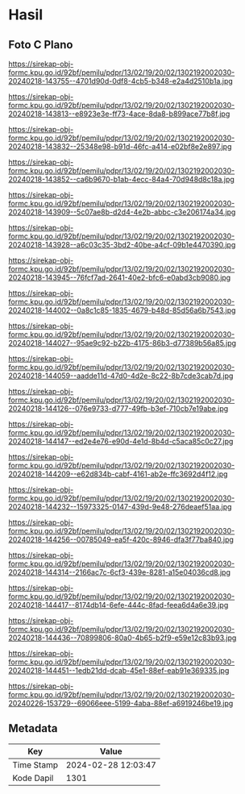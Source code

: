 # Hasil

## Foto C Plano

https://sirekap-obj-formc.kpu.go.id/92bf/pemilu/pdpr/13/02/19/20/02/1302192002030-20240218-143755--4701d90d-0df8-4cb5-b348-e2a4d2510b1a.jpg

https://sirekap-obj-formc.kpu.go.id/92bf/pemilu/pdpr/13/02/19/20/02/1302192002030-20240218-143813--e8923e3e-ff73-4ace-8da8-b899ace77b8f.jpg

https://sirekap-obj-formc.kpu.go.id/92bf/pemilu/pdpr/13/02/19/20/02/1302192002030-20240218-143832--25348e98-b91d-46fc-a414-e02bf8e2e897.jpg

https://sirekap-obj-formc.kpu.go.id/92bf/pemilu/pdpr/13/02/19/20/02/1302192002030-20240218-143852--ca6b9670-b1ab-4ecc-84a4-70d948d8c18a.jpg

https://sirekap-obj-formc.kpu.go.id/92bf/pemilu/pdpr/13/02/19/20/02/1302192002030-20240218-143909--5c07ae8b-d2d4-4e2b-abbc-c3e206174a34.jpg

https://sirekap-obj-formc.kpu.go.id/92bf/pemilu/pdpr/13/02/19/20/02/1302192002030-20240218-143928--a6c03c35-3bd2-40be-a4cf-09b1e4470390.jpg

https://sirekap-obj-formc.kpu.go.id/92bf/pemilu/pdpr/13/02/19/20/02/1302192002030-20240218-143945--76fcf7ad-2641-40e2-bfc6-e0abd3cb9080.jpg

https://sirekap-obj-formc.kpu.go.id/92bf/pemilu/pdpr/13/02/19/20/02/1302192002030-20240218-144002--0a8c1c85-1835-4679-b48d-85d56a6b7543.jpg

https://sirekap-obj-formc.kpu.go.id/92bf/pemilu/pdpr/13/02/19/20/02/1302192002030-20240218-144027--95ae9c92-b22b-4175-86b3-d77389b56a85.jpg

https://sirekap-obj-formc.kpu.go.id/92bf/pemilu/pdpr/13/02/19/20/02/1302192002030-20240218-144059--aadde11d-47d0-4d2e-8c22-8b7cde3cab7d.jpg

https://sirekap-obj-formc.kpu.go.id/92bf/pemilu/pdpr/13/02/19/20/02/1302192002030-20240218-144126--076e9733-d777-49fb-b3ef-710cb7e19abe.jpg

https://sirekap-obj-formc.kpu.go.id/92bf/pemilu/pdpr/13/02/19/20/02/1302192002030-20240218-144147--ed2e4e76-e90d-4e1d-8b4d-c5aca85c0c27.jpg

https://sirekap-obj-formc.kpu.go.id/92bf/pemilu/pdpr/13/02/19/20/02/1302192002030-20240218-144209--e62d834b-cabf-4161-ab2e-ffc3692d4f12.jpg

https://sirekap-obj-formc.kpu.go.id/92bf/pemilu/pdpr/13/02/19/20/02/1302192002030-20240218-144232--15973325-0147-439d-9e48-276deaef51aa.jpg

https://sirekap-obj-formc.kpu.go.id/92bf/pemilu/pdpr/13/02/19/20/02/1302192002030-20240218-144256--00785049-ea5f-420c-8946-dfa3f77ba840.jpg

https://sirekap-obj-formc.kpu.go.id/92bf/pemilu/pdpr/13/02/19/20/02/1302192002030-20240218-144314--2166ac7c-6cf3-439e-8281-a15e04036cd8.jpg

https://sirekap-obj-formc.kpu.go.id/92bf/pemilu/pdpr/13/02/19/20/02/1302192002030-20240218-144417--8174db14-6efe-444c-8fad-feea6d4a6e39.jpg

https://sirekap-obj-formc.kpu.go.id/92bf/pemilu/pdpr/13/02/19/20/02/1302192002030-20240218-144436--70899806-80a0-4b65-b2f9-e59e12c83b93.jpg

https://sirekap-obj-formc.kpu.go.id/92bf/pemilu/pdpr/13/02/19/20/02/1302192002030-20240218-144451--1edb21dd-dcab-45e1-88ef-eab91e369335.jpg

https://sirekap-obj-formc.kpu.go.id/92bf/pemilu/pdpr/13/02/19/20/02/1302192002030-20240226-153729--69066eee-5199-4aba-88ef-a6919246be19.jpg


## Metadata

| Key        | Value               |
| ---------- | ------------------- |
| Time Stamp | 2024-02-28 12:03:47 |
| Kode Dapil | 1301                |



